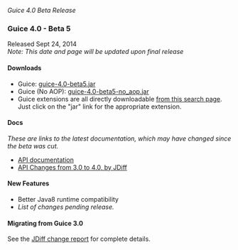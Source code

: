 _Guice 4.0 Beta Release_
### Guice 4.0 - Beta 5
Released Sept 24, 2014<br>
_Note: This date and page will be updated upon final release_

#### Downloads

 * Guice: [guice-4.0-beta5.jar](http://search.maven.org/remotecontent?filepath=com/google/inject/guice/4.0-beta5/guice-4.0-beta5.jar)
 * Guice (No AOP): [guice-4.0-beta5-no_aop.jar](http://search.maven.org/remotecontent?filepath=com/google/inject/guice/4.0-beta5/guice-4.0-beta5-no_aop.jar)
 * Guice extensions are all directly downloadable [from this search page](http://search.maven.org/#search%7Cga%7C1%7Cg%3A%22com.google.inject.extensions%22%20AND%20v%3A%224.0-beta5%22).  Just click on the "jar" link for the appropriate extension.

#### Docs

_These are links to the latest documentation, which may have changed since the beta was cut._
  * [API documentation](https://google.github.io/guice/api-docs/latest/javadoc/index.html)
  * [API Changes from 3.0 to 4.0, by JDiff](http://google.github.io/guice/api-docs/latest/api-diffs/changes.html)

#### New Features

  * Better Java8 runtime compatibility
  * _List of changes pending release._

#### Migrating from Guice 3.0
See the [JDiff change report](http://google.github.io/guice/api-docs/latest/api-diffs/changes.html) for complete details.

